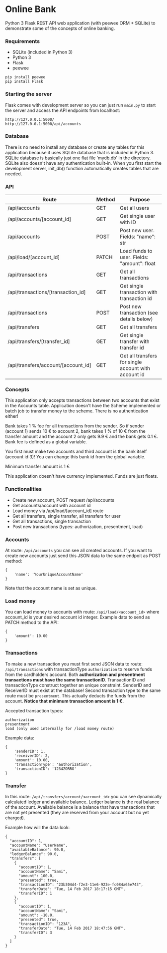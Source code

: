 # Online Bank

Python 3 Flask REST API web application (with peewee ORM + SQLite) to demonstrate some of the concepts of online banking.

### Requirements

* SQLite (included in Python 3)
* Python 3
* Flask
* peewee

```
pip install peewee
pip install Flask
```

### Starting the server
Flask comes with development server so you can just run ```main.py``` to start the server and access the API endpoints from localhost:
```
http://127.0.0.1:5000/
http://127.0.0.1:5000/api/accounts
```

### Database
There is no need to install any database or create any tables for this application because it uses SQLite database that is included in Python 3.
SQLite database is basically just one flat file 'mydb.db' in the directory.
SQLite also doesn't have any authentication built-in. When you first start the development server, init_db() function automatically creates tables that are needed.

### API

| Route                               | Method | Purpose                                                    |
| ----------------------------------- |------  | ---------------------------------------------------------- |
| /api/accounts                       | GET    | Get all users                                              |
| /api/accounts/[account_id]          | GET    | Get single user with ID                                    |
| /api/accounts                       | POST   | Post new user. Fields: "name": str                         |
| /api/load/[account_id]              | PATCH  | Load funds to user. Fields: "amount": float                |
| /api/transactions                   | GET    | Get all transactions                                       |
| /api/transactions/[transaction_id]  | GET    | Get single transaction with transaction id                 |
| /api/transactions                   | POST   | Post new transaction (see details below)                   |
| /api/transfers                      | GET    | Get all transfers                                          |
| /api/transfers/[transfer_id]        | GET    | Get single transfer with transfer id                       |
| /api/transfers/account/[account_id] | GET    | Get all transfers for single account with account id       |

### Concepts
This application only accepts transactions between two accounts that exist in the Accounts table. Application doesn't have the Scheme implemented or batch job to transfer money to the scheme. There is no authentication either!

Bank takes 1 % fee for all transactions from the sender. So if sender (account 1) sends 10 € to account 2, bank takes 1 % of 10 € from the transfer amount and the account 2 only gets 9.9 € and the bank gets 0.1 €. Bank fee is defined as a global variable.

You first must make two accounts and third account is the bank itself (account id 3)! You can change this bank id from the global variable.

Minimum transfer amount is 1 €

This application doesn't have currency implemented. Funds are just floats.

### Functionalities

* Create new account, POST request /api/accounts
* Get accounts/account with account id
* Load money via /api/load/[account_id] route
* Get all transfers, single transfer, all transfers for user
* Get all transactions, single transaction
* Post new transactions (types: authorization, presentment, load)

### Accounts
At route: ```/api/accounts``` you can see all created accounts. If you want to create new accounts just send this JSON data to the same endpoit as POST method:
```
{
	'name': 'YourUniqueAccountName'
}
```

Note that the account name is set as unique.

### Load money
You can load money to accounts with route: ```/api/load/<account_id>``` where account_id is your desired account id integer.
Example data to send as PATCH method to the API:
```
{
	'amount': 10.00
}
```

### Transactions
To make a new transaction you must first send JSON data to route: ```/api/transactions``` with transactionType ```authorization``` to reserve funds from the cardholders account.
Both **authorization and presentment transactions must have the same transactionID**. TransactionID and transactionType construct together an unique constraint.
SenderID and ReceiverID must exist at the database!
Second transaction type to the same route must be ```presentment```. This actually deducts the funds from the account.
**Notice that minimum transaction amount is 1 €.**

Accepted transaction types:

```
authorization
presentment
load (only used internally for /load money route)
```

Example data:
```
{
	'senderID': 1,
	'receiverID': 2,
	'amount': 10.00,
	'transactionType': 'authorization',
	'transactionID': '1234ZORRO'
}
```

### Transfer
In this route: ```/api/transfers/account/<account_id>``` you can see dynamically calculated ledger and available balance. Ledger balance is the real balance of the account. Available balance is a balance that have transactions that are not yet presented (they are reserved from your account but no yet charged).


Example how will the data look:
```
{
  "accountID": 1, 
  "accountName": "UserName", 
  "availableBalance": 90.0, 
  "ledgerBalance": 90.0, 
  "transfers": [
    {
      "accountID": 1, 
      "accountName": "Sami", 
      "amount": 100.0, 
      "presented": true, 
      "transactionID": "23b304d4-f2e3-11e6-923e-fc084a65e743", 
      "transferDate": "Tue, 14 Feb 2017 18:17:15 GMT", 
      "transferID": 1
    }, 
    {
      "accountID": 1, 
      "accountName": "Sami", 
      "amount": -10.0, 
      "presented": true, 
      "transactionID": "123A", 
      "transferDate": "Tue, 14 Feb 2017 18:47:56 GMT", 
      "transferID": 3
    }
  ]
}
```
